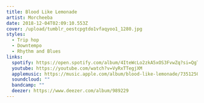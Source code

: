 ```yaml
---
title: Blood Like Lemonade
artist: Morcheeba
date: 2018-12-04T02:09:10.553Z
cover: /upload/tumblr_oestcpgtdo1vfaqyoo1_1280.jpg
styles:
  - Trip hop
  - Downtempo
  - Rhythm and Blues
links:
  spotify: https://open.spotify.com/album/4IteWcLo2zkA5xOS3FvwZq?si=QgTY14jpTpqeOEFCM_8uig
  youtube: https://youtube.com/watch?v=VyRxTTegjXM
  applemusic: https://music.apple.com/album/blood-like-lemonade/735125019
  soundcloud: ""
  bandcamp: ""
  deezer: https://www.deezer.com/album/989229
---
```

